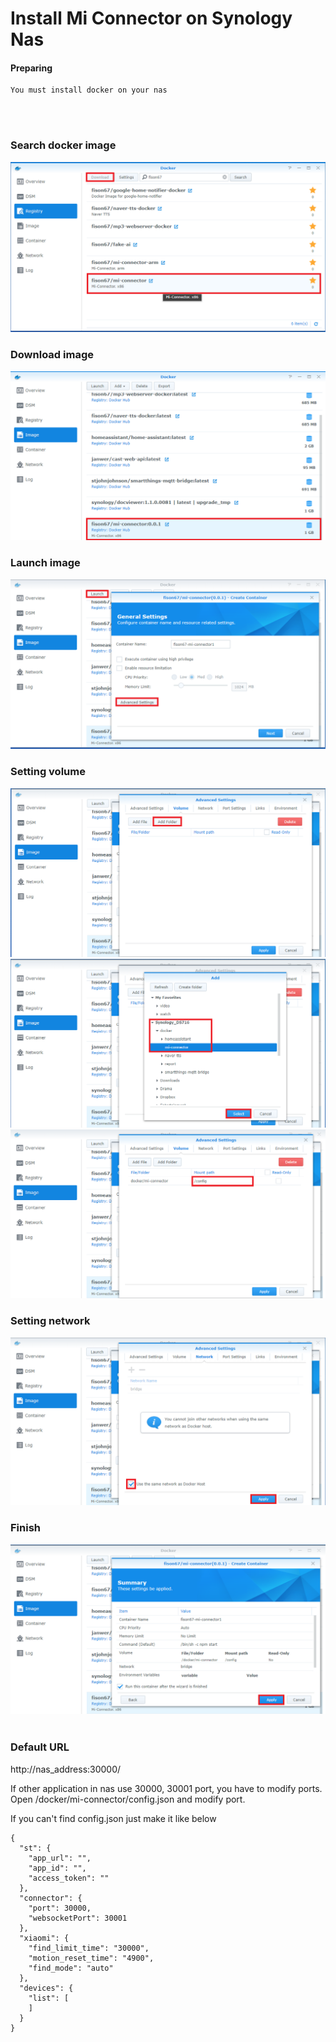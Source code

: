 # Install Mi Connector on Synology Nas


#### Preparing
```
You must install docker on your nas
```
<br/><br/>

### Search docker image
![search](../../../imgs/install/nas/search.png) 
<br/>

### Download image
![image](../../../imgs/install/nas/image.png) 
<br/>

### Launch image
![image](../../../imgs/install/nas/image2.png) 
<br/>

### Setting volume
![image](../../../imgs/install/nas/image3.png) 
![image](../../../imgs/install/nas/image4.png) 
![image](../../../imgs/install/nas/image5.png) 
<br/>

### Setting network
![image](../../../imgs/install/nas/image6.png) 
<br/>

### Finish
![image](../../../imgs/install/nas/image7.png) 
<br/><br/>

### Default URL
http://nas_address:30000/

If other application in nas use 30000, 30001 port, you have to modify ports.
Open /docker/mi-connector/config.json and modify port.

If you can't find config.json
just make it like below
```
{
  "st": {
    "app_url": "",
    "app_id": "",
    "access_token": ""
  },
  "connector": {
    "port": 30000,
    "websocketPort": 30001
  },
  "xiaomi": {
    "find_limit_time": "30000",
    "motion_reset_time": "4900",
    "find_mode": "auto"
  },
  "devices": {
    "list": [
    ]
  }
}

```
